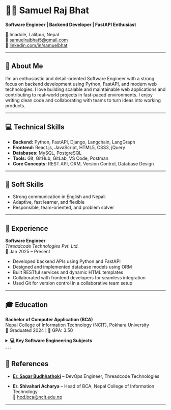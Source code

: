 # 👨‍💻 Samuel Raj Bhat

**Software Engineer | Backend Developer | FastAPI Enthusiast**

📍 Imadole, Lalitpur, Nepal  
📧 [samuelrajbhat5@gmail.com](mailto:samuelrajbhat5@gmail.com)  
🔗 [linkedin.com/in/samuelbhat](https://www.linkedin.com/in/samuelbhat)

---

## 🧾 About Me

I’m an enthusiastic and detail-oriented Software Engineer with a strong focus on backend development using Python, FastAPI, and modern web technologies. I love building scalable and maintainable web applications and contributing to real-world projects in fast-paced environments. I enjoy writing clean code and collaborating with teams to turn ideas into working products.

---

## 💻 Technical Skills

- **Backend:** Python, FastAPI, Django, Langchain, LangGraph  
- **Frontend:** React.js, JavaScript, HTML5, CSS3, jQuery  
- **Databases:** MySQL, PostgreSQL  
- **Tools:** Git, GitHub, GitLab, VS Code, Postman  
- **Core Concepts:** REST API, ORM, Version Control, Database Design

---

## 👥 Soft Skills

- Strong communication in English and Nepali  
- Adaptive, fast learner, and flexible  
- Responsible, team-oriented, and problem solver

---

## 💼 Experience

**Software Engineer**  
*Threadcode Technologies Pvt. Ltd.*  
📆 Jan 2025 – Present

- Developed backend APIs using Python and FastAPI  
- Designed and implemented database models using ORM  
- Built RESTful services and dynamic HTML templates  
- Collaborated with frontend developers for seamless integration  
- Used Git for version control in a collaborative team setup

---

## 🎓 Education

**Bachelor of Computer Application (BCA)**  
Nepal College of Information Technology (NCIT), Pokhara University  
📅 Graduated 2024 | 🎯 GPA: 3.50

<details>
<summary><b>💻 Key Software Engineering Subjects</b></summary>
<br>

• Object-Oriented Programming (Java) & Programming in C
• Data Structure & Algorithms • Software Engineering
• Database Management Systems • Web Technologies I & II
• Operating Systems • Computer Networks
• System Analysis & Project Management • Cloud Computing
• Data Science and Analytics • Mobile Application Development

</details>
---


## 📎 References

- [**Er. Sagar Budhhathoki**](https://www.linkedin.com/in/sbmagar13/) – DevOps Engineer, Threadcode Technologies  

- **Er. Shivahari Acharya** – Head of BCA, Nepal College of Information Technology  
  📧 hod.bca@ncit.edu.np

---

<!-- ## 📄 Download My CV

You can find and download my latest resume [here](./CV%20Samuel_Raj_Bhat.pdf). -->
